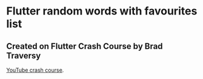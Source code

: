 # Flutter random words with favourites list

## Created on Flutter Crash Course by Brad Traversy

[YouTube crash course](https://www.youtube.com/watch?v=1gDhl4leEzA "Flutter Crash Course 2019").
